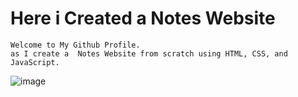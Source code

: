 # Here i Created a Notes Website
```
Welcome to My Github Profile.
as I create a  Notes Website from scratch using HTML, CSS, and JavaScript.
```
![image](https://github.com/ParagUnhale1998/Notes-App/blob/main/Preview.png)
